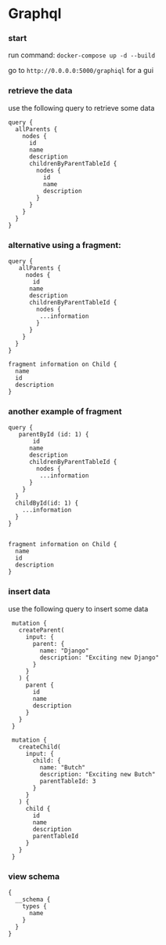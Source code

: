 # Graphql
### start
run command: `docker-compose up -d --build`

go to `http://0.0.0.0:5000/graphiql` for a gui

### retrieve the data
use the following query to retrieve some data
```
query {
  allParents {
    nodes {
      id
      name
      description
      childrenByParentTableId {
        nodes {
          id
          name
          description
        }
      }
    }
  }
}
```

### alternative using a fragment:

```
query {
   allParents {
     nodes {
       id
      name
      description
      childrenByParentTableId {
        nodes {
         ...information
        }
      }
    }
  }
}

fragment information on Child {
  name
  id
  description
}
```

### another example of fragment

```
query {
   parentById (id: 1) {
       id
      name
      description
      childrenByParentTableId {
        nodes {
         ...information
      }
    }
  }
  childById(id: 1) {
    ...information
  }
}


fragment information on Child {
  name
  id
  description
}
```

### insert data
use the following query to insert some data
```
 mutation {
   createParent(
     input: {
       parent: {
         name: "Django"
         description: "Exciting new Django"
       }
     }
   ) {
     parent {
       id
       name
       description
     }
   }
 }
```

```
 mutation {
   createChild(
     input: {
       child: {
         name: "Butch"
         description: "Exciting new Butch"
         parentTableId: 3
       }
     }
   ) {
     child {
       id
       name
       description
       parentTableId
     }
   }
 }
```

### view schema

```
{
  __schema {
    types {
      name
    }
  }
}
```


